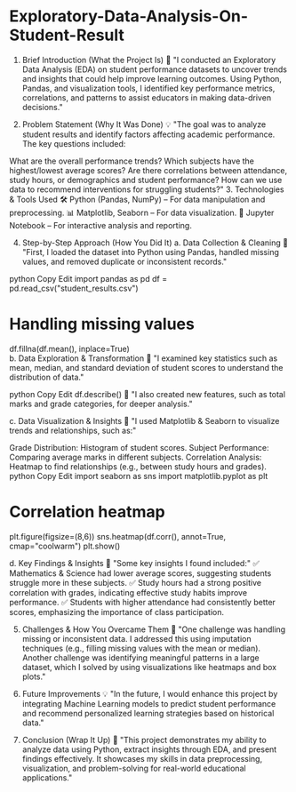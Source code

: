 # Exploratory-Data-Analysis-On-Student-Result
1. Brief Introduction (What the Project Is)
💬 "I conducted an Exploratory Data Analysis (EDA) on student performance datasets to uncover trends and insights that could help improve learning outcomes. Using Python, Pandas, and visualization tools, I identified key performance metrics, correlations, and patterns to assist educators in making data-driven decisions."

2. Problem Statement (Why It Was Done)
💡 "The goal was to analyze student results and identify factors affecting academic performance. The key questions included:

What are the overall performance trends?
Which subjects have the highest/lowest average scores?
Are there correlations between attendance, study hours, or demographics and student performance?
How can we use data to recommend interventions for struggling students?"
3. Technologies & Tools Used
🛠 Python (Pandas, NumPy) – For data manipulation and preprocessing.
📊 Matplotlib, Seaborn – For data visualization.
📌 Jupyter Notebook – For interactive analysis and reporting.

4. Step-by-Step Approach (How You Did It)
a. Data Collection & Cleaning
💬 "First, I loaded the dataset into Python using Pandas, handled missing values, and removed duplicate or inconsistent records."

python
Copy
Edit
import pandas as pd
df = pd.read_csv("student_results.csv")

# Handling missing values
df.fillna(df.mean(), inplace=True)  
b. Data Exploration & Transformation
💬 "I examined key statistics such as mean, median, and standard deviation of student scores to understand the distribution of data."

python
Copy
Edit
df.describe()
💬 "I also created new features, such as total marks and grade categories, for deeper analysis."

c. Data Visualization & Insights
💬 "I used Matplotlib & Seaborn to visualize trends and relationships, such as:"

Grade Distribution: Histogram of student scores.
Subject Performance: Comparing average marks in different subjects.
Correlation Analysis: Heatmap to find relationships (e.g., between study hours and grades).
python
Copy
Edit
import seaborn as sns
import matplotlib.pyplot as plt

# Correlation heatmap
plt.figure(figsize=(8,6))
sns.heatmap(df.corr(), annot=True, cmap="coolwarm")
plt.show()

d. Key Findings & Insights
💬 "Some key insights I found included:"
✅ Mathematics & Science had lower average scores, suggesting students struggle more in these subjects.
✅ Study hours had a strong positive correlation with grades, indicating effective study habits improve performance.
✅ Students with higher attendance had consistently better scores, emphasizing the importance of class participation.

5. Challenges & How You Overcame Them
💬 "One challenge was handling missing or inconsistent data. I addressed this using imputation techniques (e.g., filling missing values with the mean or median). Another challenge was identifying meaningful patterns in a large dataset, which I solved by using visualizations like heatmaps and box plots."

6. Future Improvements
💡 "In the future, I would enhance this project by integrating Machine Learning models to predict student performance and recommend personalized learning strategies based on historical data."

7. Conclusion (Wrap It Up)
💬 "This project demonstrates my ability to analyze data using Python, extract insights through EDA, and present findings effectively. It showcases my skills in data preprocessing, visualization, and problem-solving for real-world educational applications."
